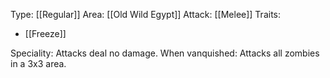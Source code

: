 Type: [[Regular]]
Area: [[Old Wild Egypt]]
Attack: [[Melee]]
Traits:
- [[Freeze]]

Speciality: Attacks deal no damage.
When vanquished: Attacks all zombies in a 3x3 area.